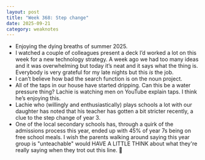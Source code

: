 ```yaml
---
layout: post
title: "Week 368: Step change"
date: 2025-09-21
category: weaknotes
---
```

* Enjoying the dying breaths of summer 2025.
* I watched a  couple of colleagues present a deck I’d worked a lot on this week for a new technology strategy. A week ago we had too many ideas and it was overwhelming but today it’s neat and it says what the thing is. Everybody is very grateful for my late nights but this _is_ the job. 
* I can’t believe how bad the search function is on the noun project.
* All of the taps in our house have started dripping. Can this be a water pressure thing? Lachie is watching men on YouTube explain taps. I think he’s enjoying this.
* Lachie who (willingly and enthusiastically) plays schools a lot with our daughter has noted that his teacher has gotten a bit stricter recently, a clue to the step change of year 3.
* One of the local secondary schools has, through a quirk of the admissions process this year, ended up with 45% of year 7s being on free school meals. I wish the parents walking around saying this year group is "unteachable" would HAVE A LITTLE THINK about what they're really saying when they trot out this line. 😤
